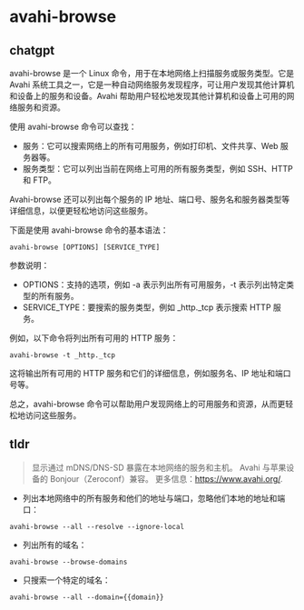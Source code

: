 # avahi-browse 
## chatgpt 
avahi-browse 是一个 Linux 命令，用于在本地网络上扫描服务或服务类型。它是 Avahi 系统工具之一，它是一种自动网络服务发现程序，可让用户发现其他计算机和设备上的服务和设备。Avahi 帮助用户轻松地发现其他计算机和设备上可用的网络服务和资源。

使用 avahi-browse 命令可以查找：

- 服务：它可以搜索网络上的所有可用服务，例如打印机、文件共享、Web 服务器等。
- 服务类型：它可以列出当前在网络上可用的所有服务类型，例如 SSH、HTTP 和 FTP。

Avahi-browse 还可以列出每个服务的 IP 地址、端口号、服务名和服务器类型等详细信息，以便更轻松地访问这些服务。

下面是使用 avahi-browse 命令的基本语法：

```
avahi-browse [OPTIONS] [SERVICE_TYPE]
```

参数说明：

- OPTIONS：支持的选项，例如 -a 表示列出所有可用服务，-t 表示列出特定类型的所有服务。
- SERVICE_TYPE：要搜索的服务类型，例如 _http._tcp 表示搜索 HTTP 服务。

例如，以下命令将列出所有可用的 HTTP 服务：

```
avahi-browse -t _http._tcp
```

这将输出所有可用的 HTTP 服务和它们的详细信息，例如服务名、IP 地址和端口号等。

总之，avahi-browse 命令可以帮助用户发现网络上的可用服务和资源，从而更轻松地访问这些服务。 

## tldr 
 
> 显示通过 mDNS/DNS-SD 暴露在本地网络的服务和主机。
> Avahi 与苹果设备的 Bonjour（Zeroconf）兼容。
> 更多信息：<https://www.avahi.org/>.

- 列出本地网络中的所有服务和他们的地址与端口，忽略他们本地的地址和端口：

`avahi-browse --all --resolve --ignore-local`

- 列出所有的域名：

`avahi-browse --browse-domains`

- 只搜索一个特定的域名：

`avahi-browse --all --domain={{domain}}`
